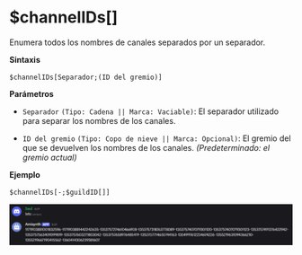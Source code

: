 # $channelIDs[]

Enumera todos los nombres de canales separados por un separador.

**Sintaxis**

```
$channelIDs[Separador;(ID del gremio)]
```

**Parámetros**

- `Separador` `(Tipo: Cadena || Marca: Vaciable)`: El separador utilizado para separar los nombres de los canales.

- `ID del gremio` `(Tipo: Copo de nieve || Marca: Opcional)`: El gremio del que se devuelven los nombres de los canales. _(Predeterminado: el gremio actual)_

**Ejemplo**
```
$channelIDs[-;$guildID[]]
```

![alt text](image-100.png)